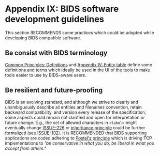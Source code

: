 # Appendix IX: BIDS software development guidelines 

This section RECOMMENDS some practices which could be adopted while developing
BIDS compatible software.

## Be consist with BIDS terminology

[Common Principles: Definitions](../02-common-principles.md#definitions) and
[Appendix IV: Entity table](04-entity-table.md) define some definitions and 
terms which ideally be used in the UI of the tools to make tools easier to use
by BIDS-aware users.
 
## Be resilient and future-proofing

BIDS is an evolving standard, and although we strive to clearly and unambiguously
describe all entities and filenames convention, retain backward compatibility, 
and version every release of the specification, some aspects could remain not
clarified and open for interpretation or future change.  E.g., the set of 
allowed characters in `<label>` might eventually change [ISSUE-226] or 
[inheritance principle](../02-common-principles.md#the-inheritance-principle)
could be further formalized (see [ISSUE-102]).
It is RECOMMENDED that BIDS supporting applications are coded adhering 
to [Postel's principle](https://en.wikipedia.org/wiki/Robustness_principle)
which is driving TCP implementations to *"be conservative in what you do, be 
liberal in what you accept from others."*


[ISSUE-226]: https://github.com/bids-standard/bids-specification/issues/226
[ISSUE-102]: https://github.com/bids-standard/bids-specification/issues/102